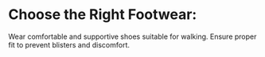 # Choose the Right Footwear:

Wear comfortable and supportive shoes suitable for walking.
Ensure proper fit to prevent blisters and discomfort.
